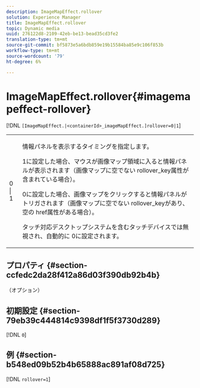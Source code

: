 ```yaml
---
description: ImageMapEffect.rollover
solution: Experience Manager
title: ImageMapEffect.rollover
topic: Dynamic media
uuid: 276122d8-2109-42eb-be13-bead35cd3fe2
translation-type: tm+mt
source-git-commit: bf5873e5a6bdb859e19b15584ba85e9c106f853b
workflow-type: tm+mt
source-wordcount: '79'
ht-degree: 6%

---
```



# ImageMapEffect.rollover{#imagemapeffect-rollover}

[!DNL `[ImageMapEffect.|<containerId>_imageMapEffect.]rollover=0|1`]

<table id="table_2671D63442B54F659C32C4A3CC61DD7C"> 
 <tbody> 
  <tr> 
   <td colname="col1"> <p><span class="codeph"> 0 | 1</span> </p> </td> 
   <td colname="col2"> <p>情報パネルを表示するタイミングを指定します。 </p> <p><span class="codeph"> 1</span>に設定した場合、マウスが画像マップ領域に入ると情報パネルが表示されます（画像マップに空でない<span class="codeph"> rollover_key</span>属性が含まれている場合）。 </p> <p><span class="codeph"> 0</span>に設定した場合、画像マップをクリックすると情報パネルがトリガされます（画像マップに空でない<span class="codeph"> rollover_key</span>があり、空の<span class="codeph"> href</span>属性がある場合）。 </p> <p> タッチ対応デスクトップシステムを含むタッチデバイスでは無視され、自動的に<span class="codeph"> 0</span>に設定されます。 </p> </td> 
  </tr> 
 </tbody> 
</table>

## プロパティ {#section-ccfedc2da28f412a86d03f390db92b4b}

（オプション）

## 初期設定 {#section-79eb39c444814c9398df1f5f3730d289}

[!DNL `0`]

## 例 {#section-b548ed09b52b4b65888ac891af08d725}

[!DNL `rollover=1`]
